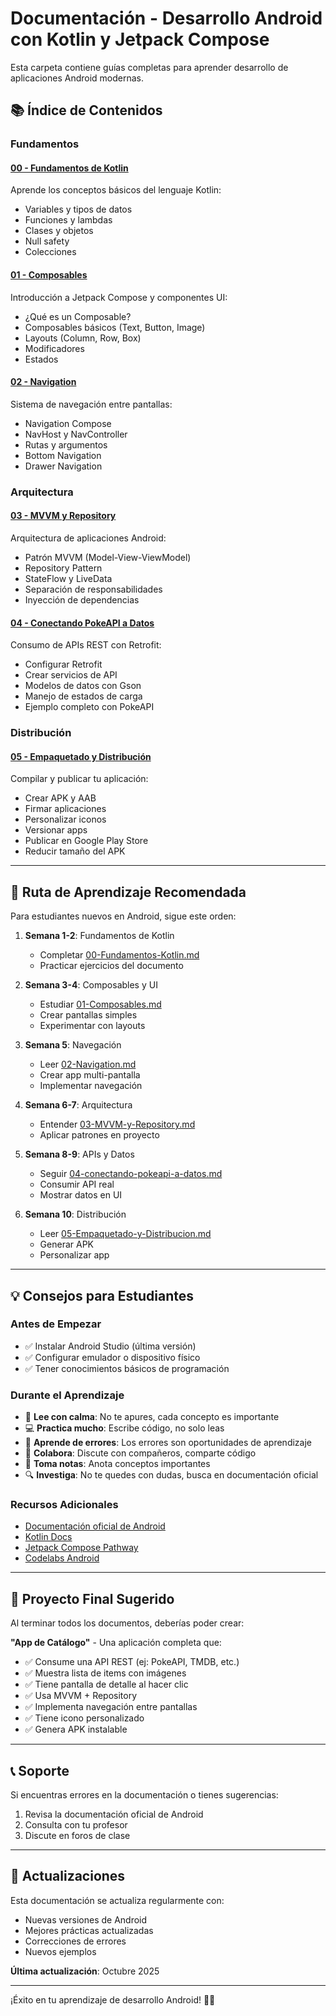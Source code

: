 # Documentación - Desarrollo Android con Kotlin y Jetpack Compose

Esta carpeta contiene guías completas para aprender desarrollo de aplicaciones Android modernas.

## 📚 Índice de Contenidos

### Fundamentos

#### [00 - Fundamentos de Kotlin](00-Fundamentos-Kotlin.md)
Aprende los conceptos básicos del lenguaje Kotlin:
- Variables y tipos de datos
- Funciones y lambdas
- Clases y objetos
- Null safety
- Colecciones

#### [01 - Composables](01-Composables.md)
Introducción a Jetpack Compose y componentes UI:
- ¿Qué es un Composable?
- Composables básicos (Text, Button, Image)
- Layouts (Column, Row, Box)
- Modificadores
- Estados

#### [02 - Navigation](02-Navigation.md)
Sistema de navegación entre pantallas:
- Navigation Compose
- NavHost y NavController
- Rutas y argumentos
- Bottom Navigation
- Drawer Navigation

### Arquitectura

#### [03 - MVVM y Repository](03-MVVM-y-Repository.md)
Arquitectura de aplicaciones Android:
- Patrón MVVM (Model-View-ViewModel)
- Repository Pattern
- StateFlow y LiveData
- Separación de responsabilidades
- Inyección de dependencias

#### [04 - Conectando PokeAPI a Datos](04-conectando-pokeapi-a-datos.md)
Consumo de APIs REST con Retrofit:
- Configurar Retrofit
- Crear servicios de API
- Modelos de datos con Gson
- Manejo de estados de carga
- Ejemplo completo con PokeAPI

### Distribución

#### [05 - Empaquetado y Distribución](05-Empaquetado-y-Distribucion.md)
Compilar y publicar tu aplicación:
- Crear APK y AAB
- Firmar aplicaciones
- Personalizar iconos
- Versionar apps
- Publicar en Google Play Store
- Reducir tamaño del APK

---

## 🎯 Ruta de Aprendizaje Recomendada

Para estudiantes nuevos en Android, sigue este orden:

1. **Semana 1-2**: Fundamentos de Kotlin
   - Completar [00-Fundamentos-Kotlin.md](00-Fundamentos-Kotlin.md)
   - Practicar ejercicios del documento

2. **Semana 3-4**: Composables y UI
   - Estudiar [01-Composables.md](01-Composables.md)
   - Crear pantallas simples
   - Experimentar con layouts

3. **Semana 5**: Navegación
   - Leer [02-Navigation.md](02-Navigation.md)
   - Crear app multi-pantalla
   - Implementar navegación

4. **Semana 6-7**: Arquitectura
   - Entender [03-MVVM-y-Repository.md](03-MVVM-y-Repository.md)
   - Aplicar patrones en proyecto

5. **Semana 8-9**: APIs y Datos
   - Seguir [04-conectando-pokeapi-a-datos.md](04-conectando-pokeapi-a-datos.md)
   - Consumir API real
   - Mostrar datos en UI

6. **Semana 10**: Distribución
   - Leer [05-Empaquetado-y-Distribucion.md](05-Empaquetado-y-Distribucion.md)
   - Generar APK
   - Personalizar app

---

## 💡 Consejos para Estudiantes

### Antes de Empezar
- ✅ Instalar Android Studio (última versión)
- ✅ Configurar emulador o dispositivo físico
- ✅ Tener conocimientos básicos de programación

### Durante el Aprendizaje
- 📖 **Lee con calma**: No te apures, cada concepto es importante
- 💻 **Practica mucho**: Escribe código, no solo leas
- 🐛 **Aprende de errores**: Los errores son oportunidades de aprendizaje
- 🤝 **Colabora**: Discute con compañeros, comparte código
- 📝 **Toma notas**: Anota conceptos importantes
- 🔍 **Investiga**: No te quedes con dudas, busca en documentación oficial

### Recursos Adicionales
- [Documentación oficial de Android](https://developer.android.com/)
- [Kotlin Docs](https://kotlinlang.org/docs/home.html)
- [Jetpack Compose Pathway](https://developer.android.com/courses/pathways/compose)
- [Codelabs Android](https://developer.android.com/courses)

---

## 🚀 Proyecto Final Sugerido

Al terminar todos los documentos, deberías poder crear:

**"App de Catálogo"** - Una aplicación completa que:
- ✅ Consume una API REST (ej: PokeAPI, TMDB, etc.)
- ✅ Muestra lista de items con imágenes
- ✅ Tiene pantalla de detalle al hacer clic
- ✅ Usa MVVM + Repository
- ✅ Implementa navegación entre pantallas
- ✅ Tiene icono personalizado
- ✅ Genera APK instalable

---

## 📞 Soporte

Si encuentras errores en la documentación o tienes sugerencias:
1. Revisa la documentación oficial de Android
2. Consulta con tu profesor
3. Discute en foros de clase

---

## 🔄 Actualizaciones

Esta documentación se actualiza regularmente con:
- Nuevas versiones de Android
- Mejores prácticas actualizadas
- Correcciones de errores
- Nuevos ejemplos

**Última actualización**: Octubre 2025

---

¡Éxito en tu aprendizaje de desarrollo Android! 📱✨

